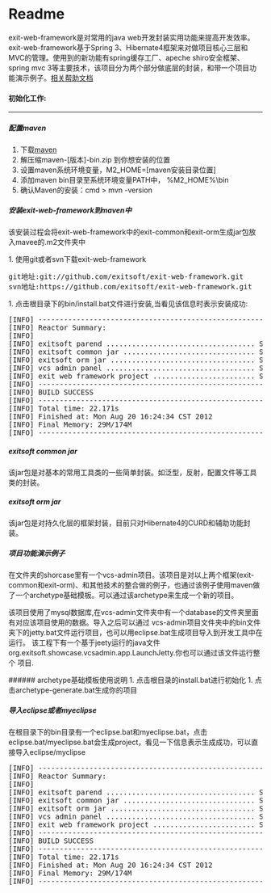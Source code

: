Readme
==================

exit-web-framework是对常用的java web开发封装实用功能来提高开发效率。exit-web-framework基于Spring 3、Hibernate4框架来对做项目核心三层和MVC的管理。使用到的新功能有spring缓存工厂、apeche shiro安全框架、spring mvc 3等主要技术，该项目分为两个部分做底层的封装，和带一个项目功能演示例子。[相关帮助文档](https://github.com/exitsoft/exit-web-framework/wiki)

#### 初始化工作:

***

##### 配置maven

1. 下载[maven](http://maven.apache.org/download.html)
1. 解压缩maven-[版本]-bin.zip 到你想安装的位置
1. 设置maven系统环境变量，M2_HOME=[maven安装目录位置]
1. 添加maven bin目录至系统环境变量PATH中， %M2_HOME%\bin
1. 确认Maven的安装：cmd > mvn -version

##### 安装exit-web-framework到maven中

<p>
该安装过程会将exit-web-framework中的exit-common和exit-orm生成jar包放入mavee的.m2文件夹中
</p>
1. 使用git或者svn下载exit-web-framework
<pre>
git地址:git://github.com/exitsoft/exit-web-framework.git
svn地址:https://github.com/exitsoft/exit-web-framework.git
</pre>
1. 点击根目录下的bin/install.bat文件进行安装,当看见该信息时表示安装成功:
<pre>
[INFO] ------------------------------------------------------------------------
[INFO] Reactor Summary:
[INFO]
[INFO] exitsoft parend ................................... SUCCESS [2.331s]
[INFO] exitsoft common jar ............................... SUCCESS [6.575s]
[INFO] exitsoft orm jar .................................. SUCCESS [2.764s]
[INFO] vcs admin panel ................................... SUCCESS [8.346s]
[INFO] exit web framework project ........................ SUCCESS [0.390s]
[INFO] ------------------------------------------------------------------------
[INFO] BUILD SUCCESS
[INFO] ------------------------------------------------------------------------
[INFO] Total time: 22.171s
[INFO] Finished at: Mon Aug 20 16:24:34 CST 2012
[INFO] Final Memory: 29M/174M
[INFO] ------------------------------------------------------------------------
</pre>

##### exitsoft common jar

该jar包是对基本的常用工具类的一些简单封装。如泛型，反射，配置文件等工具类的封装。

##### exitsoft orm jar

该jar包是对持久化层的框架封装，目前只对Hibernate4的CURD和辅助功能封装。

##### 项目功能演示例子
<p>
在文件夹的shorcase里有一个vcs-admin项目。该项目是对以上两个框架(exit-common和exit-orm)、和其他技术的整合做的例子，也通过该例子使用maven做了一个archetype基础模板。可以通过该archetype来生成一个新的项目。
</p>
<p>
该项目使用了mysql数据库,在vcs-admin文件夹中有一个database的文件夹里面有对应该项目使用的数据。导入之后可以通过
vcs-admin项目文件夹中的bin文件夹下的jetty.bat文件运行项目，也可以用eclipse.bat生成项目导入到开发工具中在运行。
该工程下有一个基于jeety运行的java文件org.exitsoft.showcase.vcsadmin.app.LaunchJetty.你也可以通过该文件运行整个
项目.
</p>
###### archetype基础模板使用说明
1. 点击根目录的install.bat进行初始化
1. 点击archetype-generate.bat生成你的项目

##### 导入eclipse或者myeclipse
在根目录下的bin目录有一个eclipse.bat和myeclipse.bat，点击eclipse.bat/myeclipse.bat会生成project，看见一下信息表示生成成功，可以直接导入eclipse/myclipse
<pre>
[INFO] ------------------------------------------------------------------------
[INFO] Reactor Summary:
[INFO]
[INFO] exitsoft parend ................................... SUCCESS [2.331s]
[INFO] exitsoft common jar ............................... SUCCESS [6.575s]
[INFO] exitsoft orm jar .................................. SUCCESS [2.764s]
[INFO] vcs admin panel ................................... SUCCESS [8.346s]
[INFO] exit web framework project ........................ SUCCESS [0.390s]
[INFO] ------------------------------------------------------------------------
[INFO] BUILD SUCCESS
[INFO] ------------------------------------------------------------------------
[INFO] Total time: 22.171s
[INFO] Finished at: Mon Aug 20 16:24:34 CST 2012
[INFO] Final Memory: 29M/174M
[INFO] ------------------------------------------------------------------------
</pre>